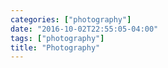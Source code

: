 ```yaml
---
categories: ["photography"]
date: "2016-10-02T22:55:05-04:00"
tags: ["photography"]
title: "Photography"
---
```


